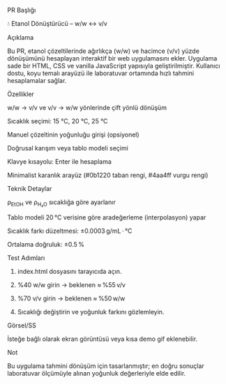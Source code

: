 PR Başlığı

💧 Etanol Dönüştürücü – w/w ↔ v/v 

Açıklama

Bu PR, etanol çözeltilerinde ağırlıkça (w/w) ve hacimce (v/v) yüzde dönüşümünü hesaplayan interaktif bir web uygulamasını ekler. Uygulama sade bir HTML, CSS ve vanilla JavaScript yapısıyla geliştirilmiştir. Kullanıcı dostu, koyu temalı arayüzü ile laboratuvar ortamında hızlı tahmini hesaplamalar sağlar.

Özellikler

w/w → v/v ve v/v → w/w yönlerinde çift yönlü dönüşüm

Sıcaklık seçimi: 15 °C, 20 °C, 25 °C

Manuel çözeltinin yoğunluğu girişi (opsiyonel)

Doğrusal karışım veya tablo modeli seçimi

Klavye kısayolu: Enter ile hesaplama

Minimalist karanlık arayüz (#0b1220 taban rengi, #4aa4ff vurgu rengi)


Teknik Detaylar

ρ<sub>EtOH</sub> ve ρ<sub>H₂O</sub> sıcaklığa göre ayarlanır

Tablo modeli 20 °C verisine göre aradeğerleme (interpolasyon) yapar

Sıcaklık farkı düzeltmesi: ±0.0003 g/mL · °C

Ortalama doğruluk: ±0.5 %


Test Adımları

1. index.html dosyasını tarayıcıda açın.


2. %40 w/w girin → beklenen ≈ %55 v/v


3. %70 v/v girin → beklenen ≈ %50 w/w


4. Sıcaklığı değiştirin ve yoğunluk farkını gözlemleyin.



Görsel/SS

İsteğe bağlı olarak ekran görüntüsü veya kısa demo gif eklenebilir.

Not

Bu uygulama tahmini dönüşüm için tasarlanmıştır; en doğru sonuçlar laboratuvar ölçümüyle alınan yoğunluk değerleriyle elde edilir.

